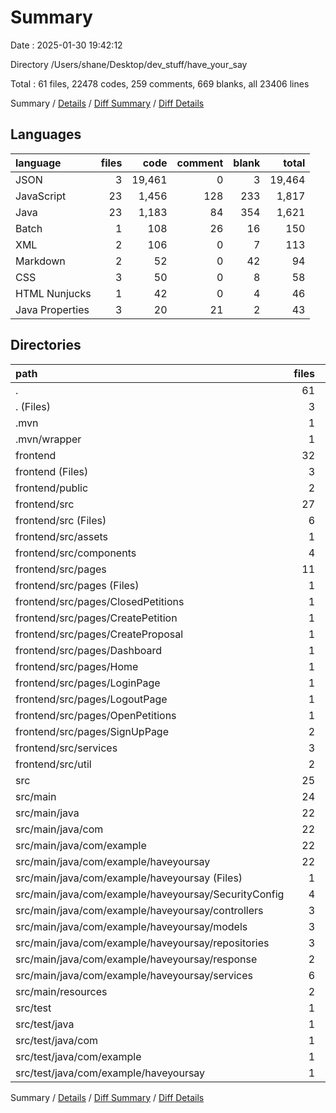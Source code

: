 # Summary

Date : 2025-01-30 19:42:12

Directory /Users/shane/Desktop/dev_stuff/have_your_say

Total : 61 files,  22478 codes, 259 comments, 669 blanks, all 23406 lines

Summary / [Details](details.md) / [Diff Summary](diff.md) / [Diff Details](diff-details.md)

## Languages
| language | files | code | comment | blank | total |
| :--- | ---: | ---: | ---: | ---: | ---: |
| JSON | 3 | 19,461 | 0 | 3 | 19,464 |
| JavaScript | 23 | 1,456 | 128 | 233 | 1,817 |
| Java | 23 | 1,183 | 84 | 354 | 1,621 |
| Batch | 1 | 108 | 26 | 16 | 150 |
| XML | 2 | 106 | 0 | 7 | 113 |
| Markdown | 2 | 52 | 0 | 42 | 94 |
| CSS | 3 | 50 | 0 | 8 | 58 |
| HTML Nunjucks | 1 | 42 | 0 | 4 | 46 |
| Java Properties | 3 | 20 | 21 | 2 | 43 |

## Directories
| path | files | code | comment | blank | total |
| :--- | ---: | ---: | ---: | ---: | ---: |
| . | 61 | 22,478 | 259 | 669 | 23,406 |
| . (Files) | 3 | 227 | 26 | 32 | 285 |
| .mvn | 1 | 3 | 16 | 1 | 20 |
| .mvn/wrapper | 1 | 3 | 16 | 1 | 20 |
| frontend | 32 | 21,048 | 128 | 281 | 21,457 |
| frontend (Files) | 3 | 19,474 | 0 | 35 | 19,509 |
| frontend/public | 2 | 67 | 0 | 5 | 72 |
| frontend/src | 27 | 1,507 | 128 | 241 | 1,876 |
| frontend/src (Files) | 6 | 104 | 0 | 20 | 124 |
| frontend/src/assets | 1 | 57 | 54 | 4 | 115 |
| frontend/src/components | 4 | 263 | 2 | 28 | 293 |
| frontend/src/pages | 11 | 851 | 59 | 142 | 1,052 |
| frontend/src/pages (Files) | 1 | 0 | 0 | 1 | 1 |
| frontend/src/pages/ClosedPetitions | 1 | 36 | 0 | 7 | 43 |
| frontend/src/pages/CreatePetition | 1 | 128 | 7 | 24 | 159 |
| frontend/src/pages/CreateProposal | 1 | 114 | 37 | 26 | 177 |
| frontend/src/pages/Dashboard | 1 | 218 | 2 | 18 | 238 |
| frontend/src/pages/Home | 1 | 25 | 0 | 5 | 30 |
| frontend/src/pages/LoginPage | 1 | 87 | 5 | 19 | 111 |
| frontend/src/pages/LogoutPage | 1 | 41 | 2 | 11 | 54 |
| frontend/src/pages/OpenPetitions | 1 | 36 | 0 | 7 | 43 |
| frontend/src/pages/SignUpPage | 2 | 166 | 6 | 24 | 196 |
| frontend/src/services | 3 | 205 | 13 | 36 | 254 |
| frontend/src/util | 2 | 27 | 0 | 11 | 38 |
| src | 25 | 1,200 | 89 | 355 | 1,644 |
| src/main | 24 | 1,191 | 89 | 350 | 1,630 |
| src/main/java | 22 | 1,174 | 84 | 349 | 1,607 |
| src/main/java/com | 22 | 1,174 | 84 | 349 | 1,607 |
| src/main/java/com/example | 22 | 1,174 | 84 | 349 | 1,607 |
| src/main/java/com/example/haveyoursay | 22 | 1,174 | 84 | 349 | 1,607 |
| src/main/java/com/example/haveyoursay (Files) | 1 | 19 | 0 | 6 | 25 |
| src/main/java/com/example/haveyoursay/SecurityConfig | 4 | 107 | 34 | 28 | 169 |
| src/main/java/com/example/haveyoursay/controllers | 3 | 413 | 33 | 107 | 553 |
| src/main/java/com/example/haveyoursay/models | 3 | 393 | 14 | 112 | 519 |
| src/main/java/com/example/haveyoursay/repositories | 3 | 33 | 1 | 25 | 59 |
| src/main/java/com/example/haveyoursay/response | 2 | 55 | 0 | 16 | 71 |
| src/main/java/com/example/haveyoursay/services | 6 | 154 | 2 | 55 | 211 |
| src/main/resources | 2 | 17 | 5 | 1 | 23 |
| src/test | 1 | 9 | 0 | 5 | 14 |
| src/test/java | 1 | 9 | 0 | 5 | 14 |
| src/test/java/com | 1 | 9 | 0 | 5 | 14 |
| src/test/java/com/example | 1 | 9 | 0 | 5 | 14 |
| src/test/java/com/example/haveyoursay | 1 | 9 | 0 | 5 | 14 |

Summary / [Details](details.md) / [Diff Summary](diff.md) / [Diff Details](diff-details.md)